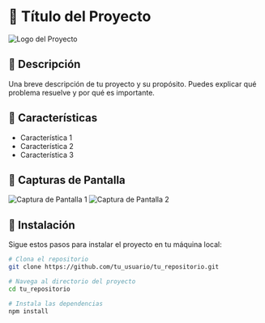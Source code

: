 # 🌟 Título del Proyecto

![Logo del Proyecto](https://via.placeholder.com/150) <!-- Reemplaza con la URL de tu imagen -->

## 📖 Descripción

Una breve descripción de tu proyecto y su propósito. Puedes explicar qué problema resuelve y por qué es importante.

## 🚀 Características

- Característica 1
- Característica 2
- Característica 3

## 📸 Capturas de Pantalla

![Captura de Pantalla 1](https://via.placeholder.com/600x400) <!-- Reemplaza con la URL de tu imagen -->
![Captura de Pantalla 2](https://via.placeholder.com/600x400) <!-- Reemplaza con la URL de tu imagen -->

## 🔧 Instalación

Sigue estos pasos para instalar el proyecto en tu máquina local:

```bash
# Clona el repositorio
git clone https://github.com/tu_usuario/tu_repositorio.git

# Navega al directorio del proyecto
cd tu_repositorio

# Instala las dependencias
npm install
